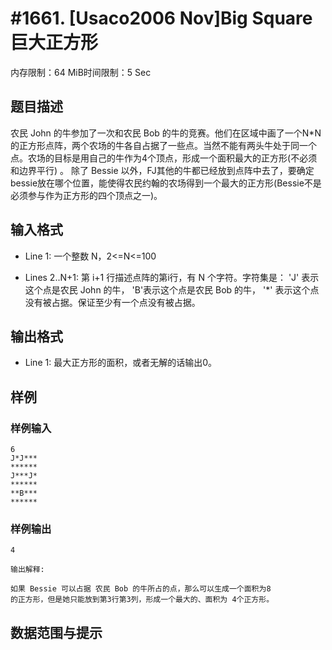 # #1661. [Usaco2006 Nov]Big Square 巨大正方形

内存限制：64 MiB时间限制：5 Sec

## 题目描述

农民 John 的牛参加了一次和农民 Bob 的牛的竞赛。他们在区域中画了一个N*N 的正方形点阵，两个农场的牛各自占据了一些点。当然不能有两头牛处于同一个点。农场的目标是用自己的牛作为4个顶点，形成一个面积最大的正方形(不必须和边界平行) 。 除了 Bessie 以外，FJ其他的牛都已经放到点阵中去了，要确定bessie放在哪个位置，能使得农民约翰的农场得到一个最大的正方形(Bessie不是必须参与作为正方形的四个顶点之一)。 

## 输入格式

* Line 1: 一个整数 N，2<=N<=100

* Lines 2..N+1: 第 i+1 行描述点阵的第i行，有 N 个字符。字符集是： 'J' 表示这个点是农民 John 的牛， 'B'表示这个点是农民 Bob 的牛， '*' 表示这个点没有被占据。保证至少有一个点没有被占据。 

## 输出格式

* Line 1: 最大正方形的面积，或者无解的话输出0。 

## 样例

### 样例输入

    
    6
    J*J***
    ******
    J***J*
    ******
    **B***
    ******
    
    

### 样例输出

    
    4
    
    输出解释:
    
    如果 Bessie 可以占据 农民 Bob 的牛所占的点，那么可以生成一个面积为8
    的正方形，但是她只能放到第3行第3列，形成一个最大的、面积为 4个正方形。
    
    

## 数据范围与提示
